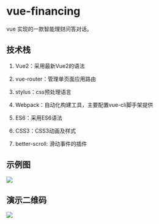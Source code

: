 # vue-financing

vue 实现的一款智能理财问答对话。

## 技术栈

1. Vue2：采用最新Vue2的语法

2. vue-router：管理单页面应用路由

3. stylus：css预处理语言

4. Webpack：自动化构建工具，主要配置vue-cli脚手架提供

5. ES6：采用ES6语法

6. CSS3：CSS3动画及样式

7. better-scroll: 滑动事件的插件

## 示例图

![](https://github.com/liyuhong-hainan/vue-financing/blob/master/src/assets/demo.gif)

## 演示二维码

![](https://github.com/liyuhong-hainan/vue-financing/blob/master/src/assets/qrcode.png)
